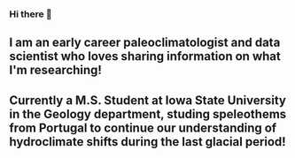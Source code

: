 ### Hi there 👋
## I am an early career paleoclimatologist and data scientist who loves sharing information on what I'm researching!
## Currently a M.S. Student at Iowa State University in the Geology department, studing speleothems from Portugal to continue our understanding of hydroclimate shifts during the last glacial period!
<!--
**ryanao2/ryanao2** is a ✨ _special_ ✨ repository because its `README.md` (this file) appears on your GitHub profile.

Here are some ideas to get you started:

- 🔭 I’m currently working on ...
- 🌱 I’m currently learning ...
- 👯 I’m looking to collaborate on ...
- 🤔 I’m looking for help with ...
- 💬 Ask me about ...
- 📫 How to reach me: ...
- 😄 Pronouns: ...
- ⚡ Fun fact: ...
-->

